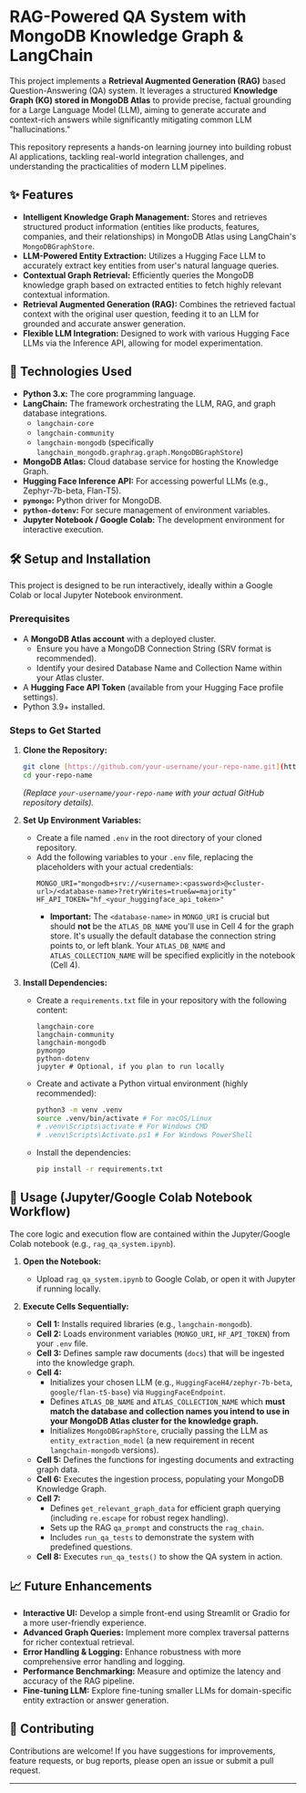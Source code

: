 # RAG-Powered QA System with MongoDB Knowledge Graph & LangChain

This project implements a **Retrieval Augmented Generation (RAG)** based Question-Answering (QA) system. It leverages a structured **Knowledge Graph (KG) stored in MongoDB Atlas** to provide precise, factual grounding for a Large Language Model (LLM), aiming to generate accurate and context-rich answers while significantly mitigating common LLM "hallucinations."

This repository represents a hands-on learning journey into building robust AI applications, tackling real-world integration challenges, and understanding the practicalities of modern LLM pipelines.

## ✨ Features

* **Intelligent Knowledge Graph Management:** Stores and retrieves structured product information (entities like products, features, companies, and their relationships) in MongoDB Atlas using LangChain's `MongoDBGraphStore`.
* **LLM-Powered Entity Extraction:** Utilizes a Hugging Face LLM to accurately extract key entities from user's natural language queries.
* **Contextual Graph Retrieval:** Efficiently queries the MongoDB knowledge graph based on extracted entities to fetch highly relevant contextual information.
* **Retrieval Augmented Generation (RAG):** Combines the retrieved factual context with the original user question, feeding it to an LLM for grounded and accurate answer generation.
* **Flexible LLM Integration:** Designed to work with various Hugging Face LLMs via the Inference API, allowing for model experimentation.

## 🚀 Technologies Used

* **Python 3.x:** The core programming language.
* **LangChain:** The framework orchestrating the LLM, RAG, and graph database integrations.
    * `langchain-core`
    * `langchain-community`
    * `langchain-mongodb` (specifically `langchain_mongodb.graphrag.graph.MongoDBGraphStore`)
* **MongoDB Atlas:** Cloud database service for hosting the Knowledge Graph.
* **Hugging Face Inference API:** For accessing powerful LLMs (e.g., Zephyr-7b-beta, Flan-T5).
* **`pymongo`:** Python driver for MongoDB.
* **`python-dotenv`:** For secure management of environment variables.
* **Jupyter Notebook / Google Colab:** The development environment for interactive execution.

## 🛠️ Setup and Installation

This project is designed to be run interactively, ideally within a Google Colab or local Jupyter Notebook environment.

### Prerequisites

* A **MongoDB Atlas account** with a deployed cluster.
    * Ensure you have a MongoDB Connection String (SRV format is recommended).
    * Identify your desired Database Name and Collection Name within your Atlas cluster.
* A **Hugging Face API Token** (available from your Hugging Face profile settings).
* Python 3.9+ installed.

### Steps to Get Started

1.  **Clone the Repository:**
    ```bash
    git clone [https://github.com/your-username/your-repo-name.git](https://github.com/your-username/your-repo-name.git)
    cd your-repo-name
    ```
    *(Replace `your-username/your-repo-name` with your actual GitHub repository details).*

2.  **Set Up Environment Variables:**
    * Create a file named `.env` in the root directory of your cloned repository.
    * Add the following variables to your `.env` file, replacing the placeholders with your actual credentials:
        ```dotenv
        MONGO_URI="mongodb+srv://<username>:<password>@<cluster-url>/<database-name>?retryWrites=true&w=majority"
        HF_API_TOKEN="hf_<your_huggingface_api_token>"
        ```
        * **Important:** The `<database-name>` in `MONGO_URI` is crucial but should **not** be the `ATLAS_DB_NAME` you'll use in Cell 4 for the graph store. It's usually the default database the connection string points to, or left blank. Your `ATLAS_DB_NAME` and `ATLAS_COLLECTION_NAME` will be specified explicitly in the notebook (Cell 4).

3.  **Install Dependencies:**
    * Create a `requirements.txt` file in your repository with the following content:
        ```
        langchain-core
        langchain-community
        langchain-mongodb
        pymongo
        python-dotenv
        jupyter # Optional, if you plan to run locally
        ```
    * Create and activate a Python virtual environment (highly recommended):
        ```bash
        python3 -m venv .venv
        source .venv/bin/activate # For macOS/Linux
        # .venv\Scripts\activate # For Windows CMD
        # .venv\Scripts\Activate.ps1 # For Windows PowerShell
        ```
    * Install the dependencies:
        ```bash
        pip install -r requirements.txt
        ```

## 🚀 Usage (Jupyter/Google Colab Notebook Workflow)

The core logic and execution flow are contained within the Jupyter/Google Colab notebook (e.g., `rag_qa_system.ipynb`).

1.  **Open the Notebook:**
    * Upload `rag_qa_system.ipynb` to Google Colab, or open it with Jupyter if running locally.

2.  **Execute Cells Sequentially:**
    * **Cell 1:** Installs required libraries (e.g., `langchain-mongodb`).
    * **Cell 2:** Loads environment variables (`MONGO_URI`, `HF_API_TOKEN`) from your `.env` file.
    * **Cell 3:** Defines sample raw documents (`docs`) that will be ingested into the knowledge graph.
    * **Cell 4:**
        * Initializes your chosen LLM (e.g., `HuggingFaceH4/zephyr-7b-beta`, `google/flan-t5-base`) via `HuggingFaceEndpoint`.
        * Defines `ATLAS_DB_NAME` and `ATLAS_COLLECTION_NAME` which **must match the database and collection names you intend to use in your MongoDB Atlas cluster for the knowledge graph.**
        * Initializes `MongoDBGraphStore`, crucially passing the LLM as `entity_extraction_model` (a new requirement in recent `langchain-mongodb` versions).
    * **Cell 5:** Defines the functions for ingesting documents and extracting graph data.
    * **Cell 6:** Executes the ingestion process, populating your MongoDB Knowledge Graph.
    * **Cell 7:**
        * Defines `get_relevant_graph_data` for efficient graph querying (including `re.escape` for robust regex handling).
        * Sets up the RAG `qa_prompt` and constructs the `rag_chain`.
        * Includes `run_qa_tests` to demonstrate the system with predefined questions.
    * **Cell 8:** Executes `run_qa_tests()` to show the QA system in action.

## 📈 Future Enhancements

* **Interactive UI:** Develop a simple front-end using Streamlit or Gradio for a more user-friendly experience.
* **Advanced Graph Queries:** Implement more complex traversal patterns for richer contextual retrieval.
* **Error Handling & Logging:** Enhance robustness with more comprehensive error handling and logging.
* **Performance Benchmarking:** Measure and optimize the latency and accuracy of the RAG pipeline.
* **Fine-tuning LLM:** Explore fine-tuning smaller LLMs for domain-specific entity extraction or answer generation.

## 🤝 Contributing

Contributions are welcome! If you have suggestions for improvements, feature requests, or bug reports, please open an issue or submit a pull request.

---
